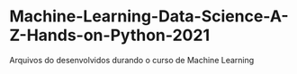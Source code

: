# Machine-Learning-Data-Science-A-Z-Hands-on-Python-2021

Arquivos do desenvolvidos durando o curso de Machine Learning
